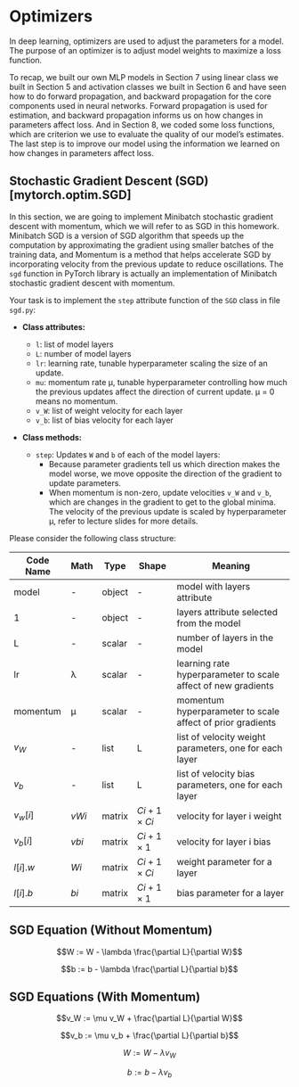 # Optimizers

In deep learning, optimizers are used to adjust the parameters for a model. The purpose of an optimizer is to adjust model weights to maximize a loss function.

To recap, we built our own MLP models in Section 7 using linear class we built in Section 5 and activation classes we built in Section 6 and have seen how to do forward propagation, and backward propagation for the core components used in neural networks. Forward propagation is used for estimation, and backward propagation informs us on how changes in parameters affect loss. And in Section 8, we coded some loss functions, which are criterion we use to evaluate the quality of our model’s estimates. The last step is to improve our model using the information we learned on how changes in parameters affect loss.

## Stochastic Gradient Descent (SGD) [mytorch.optim.SGD]

In this section, we are going to implement Minibatch stochastic gradient descent with momentum, which we will refer to as SGD in this homework. Minibatch SGD is a version of SGD algorithm that speeds up the computation by approximating the gradient using smaller batches of the training data, and Momentum is a method that helps accelerate SGD by incorporating velocity from the previous update to reduce oscillations. The `sgd` function in PyTorch library is actually an implementation of Minibatch stochastic gradient descent with momentum.

Your task is to implement the `step` attribute function of the `SGD` class in file `sgd.py`:

- **Class attributes:**
  - `l`: list of model layers
  - `L`: number of model layers
  - `lr`: learning rate, tunable hyperparameter scaling the size of an update.
  - `mu`: momentum rate μ, tunable hyperparameter controlling how much the previous updates affect the direction of current update. μ = 0 means no momentum.
  - `v_W`: list of weight velocity for each layer
  - `v_b`: list of bias velocity for each layer

- **Class methods:**
  - `step`: Updates `W` and `b` of each of the model layers:
    - Because parameter gradients tell us which direction makes the model worse, we move opposite the direction of the gradient to update parameters.
    - When momentum is non-zero, update velocities `v_W` and `v_b`, which are changes in the gradient to get to the global minima. The velocity of the previous update is scaled by hyperparameter μ, refer to lecture slides for more details.

Please consider the following class structure:

| Code Name | Math | Type   | Shape | Meaning                                            |
|-----------|------|--------|-------|----------------------------------------------------|
| model     | -    | object | -     | model with layers attribute                        |
| 1         | -    | object | -     | layers attribute selected from the model           |
| L         | -    | scalar | -     | number of layers in the model                      |
| lr        | λ    | scalar | -     | learning rate hyperparameter to scale affect of new gradients |
| momentum  | μ    | scalar | -     | momentum hyperparameter to scale affect of prior gradients |
| $v_W$       | -    | list   | L     | list of velocity weight parameters, one for each layer |
| $v_b$       | -    | list   | L     | list of velocity bias parameters, one for each layer |
| $v_w[i]$    | $vWi$  | matrix | $Ci+1 \times Ci$ | velocity for layer i weight                        |
| $v_b[i]$    | $vbi$  | matrix | $Ci+1 \times 1$  | velocity for layer i bias                          |
| $l[i].w$    | $Wi$   | matrix | $Ci+1 \times Ci$ | weight parameter for a layer                      |
| $l[i].b$    | $bi$   | matrix | $Ci+1 \times 1$  | bias parameter for a layer                        |


## SGD Equation (Without Momentum)

$$W := W - \lambda \frac{\partial L}{\partial W}$$

$$b := b - \lambda \frac{\partial L}{\partial b}$$

## SGD Equations (With Momentum)

$$v_W := \mu v_W + \frac{\partial L}{\partial W}$$

$$v_b := \mu v_b + \frac{\partial L}{\partial b}$$

$$W := W - \lambda v_W$$

$$b := b - \lambda v_b$$



